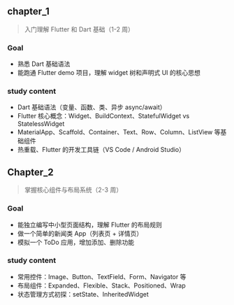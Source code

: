 ## chapter_1

> 入门理解 Flutter 和 Dart 基础（1-2 周）

### Goal

- 熟悉 Dart 基础语法
- 能跑通 Flutter demo 项目，理解 widget 树和声明式 UI 的核心思想

### study content

- Dart 基础语法（变量、函数、类、异步 async/await）
- Flutter 核心概念：Widget、BuildContext、StatefulWidget vs StatelessWidget
- MaterialApp、Scaffold、Container、Text、Row、Column、ListView 等基础组件
- 热重载、Flutter 的开发工具链（VS Code / Android Studio）



## Chapter_2

> 掌握核心组件与布局系统（2-3 周）

### Goal

- 能独立编写中小型页面结构，理解 Flutter 的布局规则
- 做一个简单的新闻类 App（列表页 + 详情页）
- 模拟一个 ToDo 应用，增加添加、删除功能

### study content

- 常用控件：Image、Button、TextField、Form、Navigator 等
- 布局组件：Expanded、Flexible、Stack、Positioned、Wrap
- 状态管理方式初探：setState、InheritedWidget
